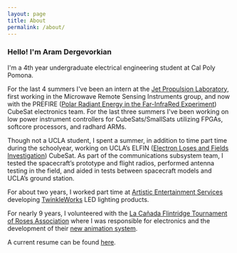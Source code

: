 ```yaml
---
layout: page
title: About
permalink: /about/
---
```


### Hello! I'm Aram Dergevorkian

I'm a 4th year undergraduate electrical engineering student at Cal Poly Pomona.

For the last 4 summers I've been an intern at the <a href="https://www.jpl.nasa.gov/" target="_blank">Jet Propulsion Laboratory</a>, first working in the Microwave Remote Sensing Instruments group, and now with the PREFIRE (<a href="https://science.jpl.nasa.gov/projects/PREFIRE/" target="_blank">Polar Radiant Energy in the Far-InfraRed Experiment</a>) CubeSat electronics team. For the last three summers I've been working on low power instrument controllers for CubeSats/SmallSats utilizing FPGAs, softcore processors, and radhard ARMs.

Though not a UCLA student, I spent a summer, in addition to time part time during the schoolyear, working on UCLA’s ELFIN (<a href="https://elfin.igpp.ucla.edu/" target="_blank">Electron Loses and Fields Investigation</a>) CubeSat. As part of the communications subsystem team, I tested the spacecraft’s prototype and flight radios, performed antenna testing in the field, and aided in tests between spacecraft models and UCLA’s ground station.

For about two years, I worked part time at <a href="http://www.aescreative.com/" target="_blank">Artistic Entertainment Services</a> developing <a href="http://aramd.net/TwinkleWorks/" target="_blank">TwinkleWorks</a> LED lighting products.

For nearly 9 years, I volunteered with the <a href="https://lcftra.org/home.php" target="_blank">La Cañada Flintridge Tournament of Roses Association</a> where I was responsible for electronics and the development of their <a href="https://aramder.github.io/animation-2019" target="_blank">new animation system</a>.

A current resume can be found <a href="https://aramd.net/documents/Aram Dergevorkian Resume Sep 2019.pdf" target="_blank">here</a>.
